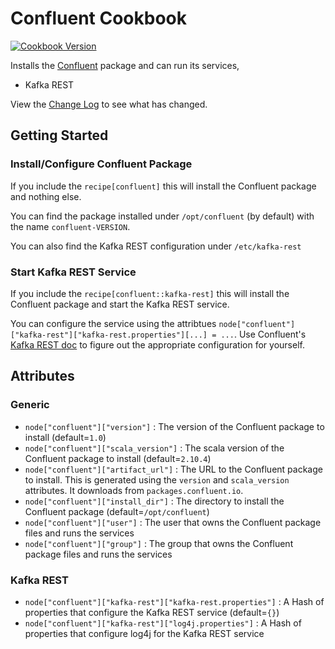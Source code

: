 Confluent Cookbook
==================

[![Cookbook Version](https://img.shields.io/cookbook/v/confluent.svg)](https://community.opscode.com/cookbooks/confluent)

Installs the [Confluent](http://confluent.io/) package and can run its services,

 * Kafka REST

View the [Change Log](CHANGELOG.md) to see what has changed.

Getting Started
---------------

### Install/Configure Confluent Package

If you include the `recipe[confluent]` this will install the Confluent package and nothing else.

You can find the package installed under `/opt/confluent` (by default) with the name `confluent-VERSION`.

You can also find the Kafka REST configuration under `/etc/kafka-rest`

### Start Kafka REST Service

If you include the `recipe[confluent::kafka-rest]` this will install the Confluent package and start the
Kafka REST service. 

You can configure the service using the attribtues `node["confluent"]["kafka-rest"]["kafka-rest.properties"][...] = ...`. 
Use Confluent's [Kafka REST doc](http://confluent.io/docs/current/kafka-rest/docs/config.html) to figure out the 
appropriate configuration for yourself.

Attributes
----------

### Generic

 * `node["confluent"]["version"]` : The version of the Confluent package to install (default=`1.0`)
 * `node["confluent"]["scala_version"]` : The scala version of the Confluent package to install (default=`2.10.4`)
 * `node["confluent"]["artifact_url"]` : The URL to the Confluent package to install. This is generated using the `version` and `scala_version` attributes. It downloads from `packages.confluent.io`.
 * `node["confluent"]["install_dir"]` : The directory to install the Confluent package (default=`/opt/confluent`)
 * `node["confluent"]["user"]` : The user that owns the Confluent package files and runs the services
 * `node["confluent"]["group"]` : The group that owns the Confluent package files and runs the services

### Kafka REST

 * `node["confluent"]["kafka-rest"]["kafka-rest.properties"]` : A Hash of properties that configure the Kafka REST service (default=`{}`)
 * `node["confluent"]["kafka-rest"]["log4j.properties"]` : A Hash of properties that configure log4j for the Kafka REST service